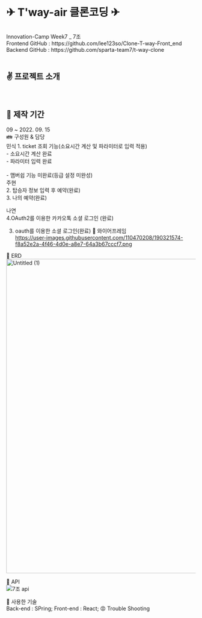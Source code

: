 <h1>✈ T'way-air 클론코딩 ✈</h1><br>
Innovation-Camp Week7 _ 7조<br>
Frontend GitHub : https://github.com/lee123so/Clone-T-way-Front_end<br>
Backend GitHub : https://github.com/sparta-team7/t-way-clone<br><br>

<h2>✌️ 프로젝트 소개</h2><br>
<h2>📅 제작 기간<br></h2>
09 ~ 2022. 09. 15<br>
👪 구성원 & 담당<br>
민식
  1. ticket 조회 기능(소요시간 계산 및 파라미터로 입력 적용)<br>
        - 소요시간 계산  완료<br>
        - 파라미터 입력 완료<br><br>
        - 맴버쉽 기능 미완료(등급 설정 미완성)<br>
주현<br>
  2. 탑승자 정보 입력 후 예약(완료)<br>
  3.  나의 예약(완료)<br<br>

나연<br>
  4.OAuth2를 이용한 카카오톡 소셜 로그인 (완료)<br>
  

3. oauth를 이용한 소셜 로그인(완료)
📗 와이어프레임<br>
https://user-images.githubusercontent.com/110470208/190321574-f8a52e2a-4f46-4d0e-a8e7-64a3b67cccf7.png

📘 ERD<br>
<img width="835" alt="Untitled (1)" src="https://user-images.githubusercontent.com/110470208/190321522-2f341bf6-52d9-4b93-b6a1-fb93e3f362be.png">


📙 API<br>
![7조 api](https://user-images.githubusercontent.com/110470208/190321495-94bdaf44-4f72-4335-a58f-ba20df9bb632.JPG)


👷 사용한 기술<br>
Back-end : SPring;
Front-end : React;
😡 Trouble Shooting<br>
